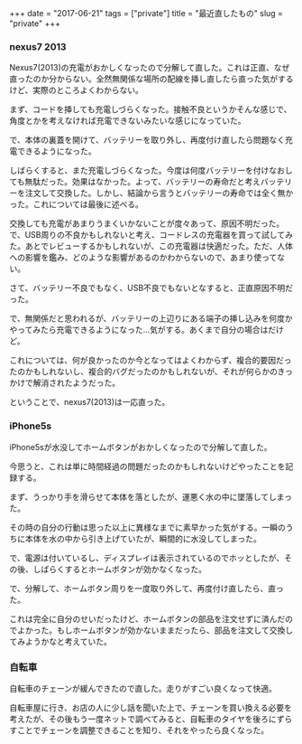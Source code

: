 +++
date = "2017-06-21"
tags = ["private"]
title = "最近直したもの"
slug = "private"
+++

### nexus7 2013

Nexus7(2013)の充電がおかしくなったので分解して直した。これは正直、なぜ直ったのか分からない。全然無関係な場所の配線を挿し直したら直った気がするけど、実際のところよくわからない。

まず、コードを挿しても充電しづらくなった。接触不良というかそんな感じで、角度とかを考えなければ充電できないみたいな感じになっていた。

で、本体の裏蓋を開けて、バッテリーを取り外し、再度付け直したら問題なく充電できるようになった。

しばらくすると、また充電しづらくなった。今度は何度バッテリーを付けなおしても無駄だった。効果はなかった。よって、バッテリーの寿命だと考えバッテリーを注文して交換した。しかし、結論から言うとバッテリーの寿命では全く無かった。これについては最後に述べる。

交換しても充電があまりうまくいかないことが度々あって、原因不明だった。で、USB周りの不良かもしれないと考え、コードレスの充電器を買って試してみた。あとでレビューするかもしれないが、この充電器は快適だった。ただ、人体への影響を鑑み、どのような影響があるのかわからないので、あまり使ってない。

さて、バッテリー不良でもなく、USB不良でもないとなすると、正直原因不明だった。

で、無関係だと思われるが、バッテリーの上辺りにある端子の挿し込みを何度かやってみたら充電できるようになった...気がする。あくまで自分の場合はだけど。

これについては、何が良かったのか今となってはよくわからず、複合的要因だったのかもしれないし、複合的バグだったのかもしれないが、それが何らかのきっかけで解消されたようだった。

ということで、nexus7(2013)は一応直った。

### iPhone5s

iPhone5sが水没してホームボタンがおかしくなったので分解して直した。

今思うと、これは単に時間経過の問題だったのかもしれないけどやったことを記録する。

まず、うっかり手を滑らせて本体を落としたが、運悪く水の中に墜落してしまった。

その時の自分の行動は思った以上に異様なまでに素早かった気がする。一瞬のうちに本体を水の中から引き上げていたが、瞬間的に水没してしまった。

で、電源は付いているし、ディスプレイは表示されているのでホッとしたが、その後、しばらくするとホームボタンが効かなくなった。

で、分解して、ホームボタン周りを一度取り外して、再度付け直したら、直った。

これは完全に自分のせいだったけど、ホームボタンの部品を注文せずに済んだのでよかった。もしホームボタンが効かないままだったら、部品を注文して交換してみようかなと考えていた。

### 自転車

自転車のチェーンが緩んできたので直した。走りがすごい良くなって快適。

自転車屋に行き、お店の人に少し話を聞いた上で、チェーンを買い換える必要を考えたが、その後もう一度ネットで調べてみると、自転車のタイヤを後ろにずらすことでチェーンを調整できることを知り、それをやったら良くなった。
	  
